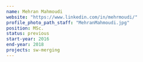 ```yaml
---
name: Mehran Mahmoudi
website: "https://www.linkedin.com/in/mehrmoudi/"
profile_photo_path_staff: "MehranMahmoudi.jpg"
position: MSc.
status: previous
start-year: 2016
end-year: 2018
projects: sw-merging
---
```

